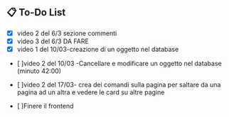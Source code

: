 ## 📋 To-Do List

- [x] video 2 del 6/3 sezione commenti 
- [x] video 3 del 6/3 DA FARE
- [x] video 1 del 10/03-creazione di un oggetto nel database

- [ ]video 2 del 10/03 -Cancellare e modificare un oggetto nel database (minuto 42:00)

- [ ]video 2 del 17/03- crea dei comandi sulla pagina per saltare da una pagina ad un altra e vedere le card su altre pagine
- [ ]Finere il frontend


